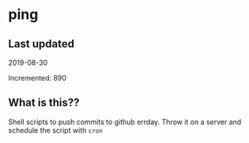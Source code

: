 # ping

## Last updated
2019-08-30

Incremented: 890

## What is this??
Shell scripts to push commits to github errday. Throw it on a server and schedule the script with `cron`
